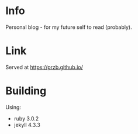 # Info

Personal blog - for my future self to read (probably).

# Link

Served at https://przb.github.io/

# Building

Using:
- ruby 3.0.2
- jekyll 4.3.3

